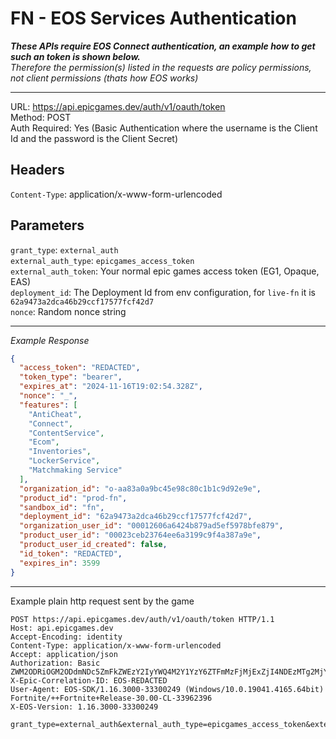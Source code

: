 # FN - EOS Services Authentication

**_These APIs require EOS Connect authentication, an example how to get such an token is shown below._** <br/>
_Therefore the permission(s) listed in the requests are policy permissions, not client permissions (thats how EOS works)_

---

URL: https://api.epicgames.dev/auth/v1/oauth/token \
Method: POST \
Auth Required: Yes (Basic Authentication where the username is the Client Id and the password is the Client Secret)

## Headers

`Content-Type`: application/x-www-form-urlencoded

## Parameters

`grant_type`: `external_auth` <br/>
`external_auth_type`: `epicgames_access_token` <br/>
`external_auth_token`: Your normal epic games access token (EG1, Opaque, EAS) <br/>
`deployment_id`: The Deployment Id from env configuration, for `live-fn` it is `62a9473a2dca46b29ccf17577fcf42d7` <br/>
`nonce`: Random nonce string

---

_Example Response_

```json
{
  "access_token": "REDACTED",
  "token_type": "bearer",
  "expires_at": "2024-11-16T19:02:54.328Z",
  "nonce": "_",
  "features": [
    "AntiCheat",
    "Connect",
    "ContentService",
    "Ecom",
    "Inventories",
    "LockerService",
    "Matchmaking Service"
  ],
  "organization_id": "o-aa83a0a9bc45e98c80c1b1c9d92e9e",
  "product_id": "prod-fn",
  "sandbox_id": "fn",
  "deployment_id": "62a9473a2dca46b29ccf17577fcf42d7",
  "organization_user_id": "00012606a6424b879ad5ef5978bfe879",
  "product_user_id": "00023ceb23764ee6a3199c9f4a387a9e",
  "product_user_id_created": false,
  "id_token": "REDACTED",
  "expires_in": 3599
}
```

---

Example plain http request sent by the game

```http
POST https://api.epicgames.dev/auth/v1/oauth/token HTTP/1.1
Host: api.epicgames.dev
Accept-Encoding: identity
Content-Type: application/x-www-form-urlencoded
Accept: application/json
Authorization: Basic ZWM2ODRiOGM2ODdmNDc5ZmFkZWEzY2IyYWQ4M2Y1YzY6ZTFmMzFjMjExZjI4NDEzMTg2MjYyZDM3YTEzZmM4NGQ=
X-Epic-Correlation-ID: EOS-REDACTED
User-Agent: EOS-SDK/1.16.3000-33300249 (Windows/10.0.19041.4165.64bit) Fortnite/++Fortnite+Release-30.00-CL-33962396
X-EOS-Version: 1.16.3000-33300249

grant_type=external_auth&external_auth_type=epicgames_access_token&external_auth_token=REDACTED&deployment_id=62a9473a2dca46b29ccf17577fcf42d7&nonce=REDACTED
```
